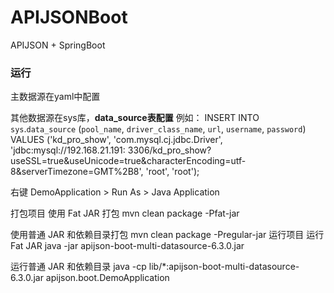# APIJSONBoot

APIJSON + SpringBoot

### 运行

主数据源在yaml中配置

其他数据源在sys库，**data_source表配置**
例如：
INSERT INTO `sys`.`data_source` (`pool_name`, `driver_class_name`, `url`, `username`, `password`)
VALUES ('kd_pro_show', 'com.mysql.cj.jdbc.Driver', 'jdbc:mysql://192.168.21.191:
3306/kd_pro_show?useSSL=true&useUnicode=true&characterEncoding=utf-8&serverTimezone=GMT%2B8', 'root', 'root');

右键 DemoApplication > Run As > Java Application

打包项目
使用 Fat JAR 打包
mvn clean package -Pfat-jar

使用普通 JAR 和依赖目录打包
mvn clean package -Pregular-jar
运行项目
运行 Fat JAR
java -jar apijson-boot-multi-datasource-6.3.0.jar

运行普通 JAR 和依赖目录
java -cp lib/*:apijson-boot-multi-datasource-6.3.0.jar apijson.boot.DemoApplication
